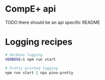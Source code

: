 # CompE+ api

TODO there should be an api specific README

# Logging recipes

```bash
# Verbose logging
VERBOSE=1 npm run start

# Pretty printed logging
npm run start | npx pino-pretty
```
